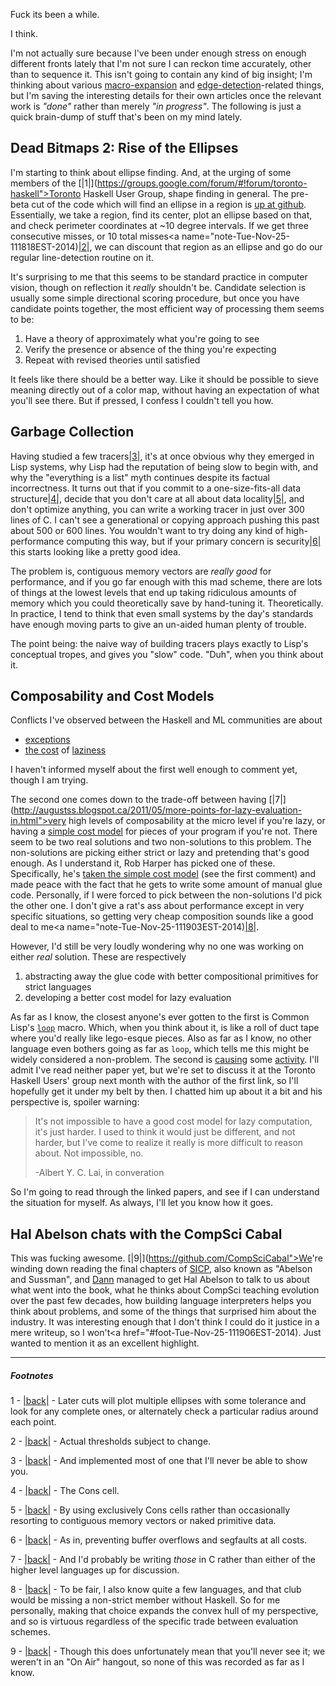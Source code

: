 Fuck its been a while.

I think.

I'm not actually sure because I've been under enough stress on enough different fronts lately that I'm not sure I can reckon time accurately, other than to sequence it. This isn't going to contain any kind of big insight; I'm thinking about various [macro-expansion](https://github.com/Inaimathi/cl-notebook) and [edge-detection](https://github.com/Inaimathi/edgy)-related things, but I'm saving the interesting details for their own articles once the relevant work is *"done"* rather than merely *"in progress"*. The following is just a quick brain-dump of stuff that's been on my mind lately.

## <a name="dead-bitmaps-rise-of-the-ellipses"></a>Dead Bitmaps 2: Rise of the Ellipses

I'm starting to think about ellipse finding. And, at the urging of some members of the <a name="note-Tue-Nov-25-111814EST-2014"></a>[|1|](https://groups.google.com/forum/#!forum/toronto-haskell">Toronto Haskell User Group</a>, shape finding in general. The pre-beta cut of the code which will find an ellipse in a region is [up at github](https://github.com/Inaimathi/edgy/blob/master/ShapeDetection.hs). Essentially, we take a region, find its center, plot an ellipse based on that[](#foot-Tue-Nov-25-111814EST-2014), and check perimeter coordinates at ~10 degree intervals. If we get three consecutive misses, or 10 total misses<a name="note-Tue-Nov-25-111818EST-2014)[|2|](#foot-Tue-Nov-25-111818EST-2014), we can discount that region as an ellipse and go do our regular line-detection routine on it.

It's surprising to me that this seems to be standard practice in computer vision, though on reflection it *really* shouldn't be. Candidate selection is usually some simple directional scoring procedure, but once you have candidate points together, the most efficient way of processing them seems to be:


1.   Have a theory of approximately what you're going to see
1.   Verify the presence or absence of the thing you're expecting
1.   Repeat with revised theories until satisfied


It feels like there should be a better way. Like it should be possible to sieve meaning directly out of a color map, without having an expectation of what you'll see there. But if pressed, I confess I couldn't tell you how.

## <a name="garbage-collection"></a>Garbage Collection

Having studied a few tracers<a name="note-Tue-Nov-25-111822EST-2014"></a>[|3|](#foot-Tue-Nov-25-111822EST-2014), it's at once obvious why they emerged in Lisp systems, why Lisp had the reputation of being slow to begin with, and why the "everything is a list" myth continues despite its factual incorrectness. It turns out that if you commit to a one-size-fits-all data structure<a name="note-Tue-Nov-25-111842EST-2014"></a>[|4|](#foot-Tue-Nov-25-111842EST-2014), decide that you don't care at all about data locality<a name="note-Tue-Nov-25-111848EST-2014"></a>[|5|](#foot-Tue-Nov-25-111848EST-2014), and don't optimize anything, you can write a working tracer in just over 300 lines of C. I can't see a generational or copying approach pushing this past about 500 or 600 lines. You wouldn't want to try doing any kind of high-performance computing this way, but if your primary concern is security<a name="note-Tue-Nov-25-111852EST-2014"></a>[|6|](#foot-Tue-Nov-25-111852EST-2014) this starts looking like a pretty good idea.

The problem is, contiguous memory vectors are *really good* for performance, and if you go far enough with this mad scheme, there are lots of things at the lowest levels that end up taking ridiculous amounts of memory which you could theoretically save by hand-tuning it. Theoretically. In practice, I tend to think that even small systems by the day's standards have enough moving parts to give an un-aided human plenty of trouble.

The point being: the naive way of building tracers plays exactly to Lisp's conceptual tropes, and gives you "slow" code. "Duh", when you think about it.

## <a name="composability-and-cost-models"></a>Composability and Cost Models

Conflicts I've observed between the Haskell and ML communities are about


-   [exceptions](http://existentialtype.wordpress.com/2012/12/03/exceptions-are-shared-secrets/)
-   [the cost](http://existentialtype.wordpress.com/2011/04/24/the-real-point-of-laziness/) of [laziness](http://augustss.blogspot.ca/2011/05/more-points-for-lazy-evaluation-in.html)


I haven't informed myself about the first well enough to comment yet, though I am trying.

The second one comes down to the trade-off between having <a name="note-Tue-Nov-25-111900EST-2014"></a>[|7|](http://augustss.blogspot.ca/2011/05/more-points-for-lazy-evaluation-in.html">very high levels of composability at the micro level</a> if you're lazy, or having a [simple cost model](http://www.cs.cmu.edu/~rwh/papers/secp/secp.pdf) for pieces of your program if you're not. There seem to be two real solutions and two non-solutions to this problem. The non-solutions are picking either strict or lazy and pretending that's good enough. As I understand it, Rob Harper has picked one of these. Specifically, he's [taken the simple cost model](http://augustss.blogspot.ca/2011/05/more-points-for-lazy-evaluation-in.html) (see the first comment) and made peace with the fact that he gets to write some amount of manual glue code. Personally, if I were forced to pick between the non-solutions I'd pick the other one. I don't give a rat's ass about performance except in very specific situations[](#foot-Tue-Nov-25-111900EST-2014), so getting very cheap composition sounds like a good deal to me<a name="note-Tue-Nov-25-111903EST-2014)[|8|](#foot-Tue-Nov-25-111903EST-2014).

However, I'd still be very loudly wondering why no one was working on either *real* solution. These are respectively


1.   abstracting away the glue code with better compositional primitives for strict languages
1.   developing a better cost model for lazy evaluation


As far as I know, the closest anyone's ever gotten to the first is Common Lisp's [`loop`](http://www.gigamonkeys.com/book/loop-for-black-belts.html) macro. Which, when you think about it, is like a roll of duct tape where you'd really like lego-esque pieces. Also as far as I know, no other language even bothers going as far as `loop`, which tells me this might be widely considered a non-problem. The second is [causing](http://galois.com/wp-content/uploads/2014/08/pub_JL_NaturalSemanticsForLazyEvaluation.pdf) some [activity](http://www.vex.net/~trebla/haskell/lazy.xhtml). I'll admit I've read neither paper yet, but we're set to discuss it at the Toronto Haskell Users' group next month with the author of the first link, so I'll hopefully get it under my belt by then. I chatted him up about it a bit and his perspective is, spoiler warning:

>   It's not impossible to have a good cost model for lazy computation, it's just harder. I used to think it would just be different, and not harder, but I've come to realize it really is more difficult to reason about. Not impossible, no.
>   
> -Albert Y. C. Lai, in converation

So I'm going to read through the linked papers, and see if I can understand the situation for myself. As always, I'll let you know how it goes.

## <a name="hal-abelson-chats-with-the-compsci-cabal"></a>Hal Abelson chats with the CompSci Cabal

This was fucking awesome. <a name="note-Tue-Nov-25-111906EST-2014"></a>[|9|](https://github.com/CompSciCabal">We</a>'re winding down reading the final chapters of [SICP](http://mitpress.mit.edu/sicp/full-text/book/book.html), also known as "Abelson and Sussman", and [Dann](https://github.com/dxnn) managed to get Hal Abelson to talk to us about what went into the book, what he thinks about CompSci teaching evolution over the past few decades, how building language interpreters helps you think about problems, and some of the things that surprised him about the industry. It was interesting enough that I don't think I could do it justice in a mere writeup, so I won't<a href="#foot-Tue-Nov-25-111906EST-2014). Just wanted to mention it as an excellent highlight.

* * *
##### Footnotes

1 - <a name="foot-Tue-Nov-25-111814EST-2014"></a>[|back|](#note-Tue-Nov-25-111814EST-2014) - Later cuts will plot multiple ellipses with some tolerance and look for any complete ones, or alternately check a particular radius around each point.

2 - <a name="foot-Tue-Nov-25-111818EST-2014"></a>[|back|](#note-Tue-Nov-25-111818EST-2014) - Actual thresholds subject to change.

3 - <a name="foot-Tue-Nov-25-111822EST-2014"></a>[|back|](#note-Tue-Nov-25-111822EST-2014) - And implemented most of one that I'll never be able to show you.

4 - <a name="foot-Tue-Nov-25-111842EST-2014"></a>[|back|](#note-Tue-Nov-25-111842EST-2014) - The Cons cell.

5 - <a name="foot-Tue-Nov-25-111848EST-2014"></a>[|back|](#note-Tue-Nov-25-111848EST-2014) - By using exclusively Cons cells rather than occasionally resorting to contiguous memory vectors or naked primitive data.

6 - <a name="foot-Tue-Nov-25-111852EST-2014"></a>[|back|](#note-Tue-Nov-25-111852EST-2014) - As in, preventing buffer overflows and segfaults at all costs.

7 - <a name="foot-Tue-Nov-25-111900EST-2014"></a>[|back|](#note-Tue-Nov-25-111900EST-2014) - And I'd probably be writing *those* in C rather than either of the higher level languages up for discussion.

8 - <a name="foot-Tue-Nov-25-111903EST-2014"></a>[|back|](#note-Tue-Nov-25-111903EST-2014) - To be fair, I also know quite a few languages, and that club would be missing a non-strict member without Haskell. So for me personally, making that choice expands the convex hull of my perspective, and so is virtuous regardless of the specific trade between evaluation schemes.

9 - <a name="foot-Tue-Nov-25-111906EST-2014"></a>[|back|](#note-Tue-Nov-25-111906EST-2014) - Though this does unfortunately mean that you'll never see it; we weren't in an "On Air" hangout, so none of this was recorded as far as I know.
